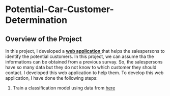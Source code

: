 # Potential-Car-Customer-Determination
<h2> Overview of the Project</h2>
<p> In this project, I developed a <a href='https://car-customers.herokuapp.com/'><strong>web application</strong> </a> that helps the salespersons to identify the potential customers. In this project, we can assume tha the informations can be obtained from a previous survay. So, the salespersons have so many data but they do not know to which customer they should contact. I developed this web application to help them. To develop this web application, I have done the following steps:<br>
<ol>
<li>Train a classification model using data from <a href='https://www.kaggle.com/datasets/gabrielsantello/cars-purchase-decision-dataset'> here </a></li>



</ol>
</p>
